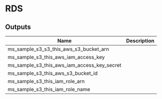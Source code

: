 # RDS

<!-- BEGINNING OF PRE-COMMIT-TERRAFORM DOCS HOOK -->
## Outputs

| Name | Description |
|------|-------------|
| ms\_sample\_s3\_s3\_this\_aws\_s3\_bucket\_arn |  |
| ms\_sample\_s3\_this\_aws\_iam\_access\_key |  |
| ms\_sample\_s3\_this\_aws\_iam\_access\_key\_secret |  |
| ms\_sample\_s3\_this\_aws\_s3\_bucket\_id |  |
| ms\_sample\_s3\_this\_iam\_role\_arn |  |
| ms\_sample\_s3\_this\_iam\_role\_name |  |

<!-- END OF PRE-COMMIT-TERRAFORM DOCS HOOK -->
